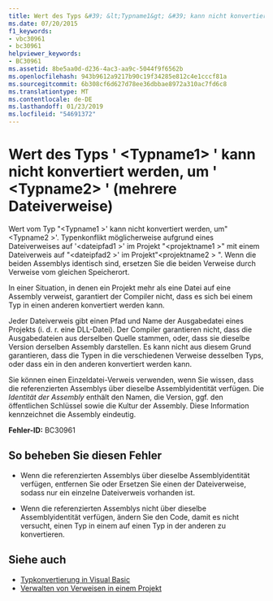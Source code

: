 ```yaml
---
title: Wert des Typs &#39; &lt;Typname1&gt; &#39; kann nicht konvertiert werden, um &#39; &lt;Typname2&gt; &#39; (mehrere Dateiverweise)
ms.date: 07/20/2015
f1_keywords:
- vbc30961
- bc30961
helpviewer_keywords:
- BC30961
ms.assetid: 8be5aa0d-d236-4ac3-aa9c-5044f9f6562b
ms.openlocfilehash: 943b9612a9217b90c19f34285e812c4e1cccf81a
ms.sourcegitcommit: 6b308cf6d627d78ee36dbbae8972a310ac7fd6c8
ms.translationtype: MT
ms.contentlocale: de-DE
ms.lasthandoff: 01/23/2019
ms.locfileid: "54691372"
---
```

# <a name="value-of-type-39lttypename1gt39-cannot-be-converted-to-39lttypename2gt39-multiple-file-references"></a>Wert des Typs &#39; &lt;Typname1&gt; &#39; kann nicht konvertiert werden, um &#39; &lt;Typname2&gt; &#39; (mehrere Dateiverweise)
Wert vom Typ "\<Typname1 >' kann nicht konvertiert werden, um"\<Typname2 >'. Typenkonflikt möglicherweise aufgrund eines Dateiverweises auf '\<dateipfad1 >' im Projekt "\<projektname1 >" mit einem Dateiverweis auf "\<dateipfad2 >' im Projekt"\<projektname2 > ". Wenn die beiden Assemblys identisch sind, ersetzen Sie die beiden Verweise durch Verweise vom gleichen Speicherort.  
  
 In einer Situation, in denen ein Projekt mehr als eine Datei auf eine Assembly verweist, garantiert der Compiler nicht, dass es sich bei einem Typ in einen anderen konvertiert werden kann.  
  
 Jeder Dateiverweis gibt einen Pfad und Name der Ausgabedatei eines Projekts (i. d. r. eine DLL-Datei). Der Compiler garantieren nicht, dass die Ausgabedateien aus derselben Quelle stammen, oder, dass sie dieselbe Version derselben Assembly darstellen. Es kann nicht aus diesem Grund garantieren, dass die Typen in die verschiedenen Verweise desselben Typs, oder dass ein in den anderen konvertiert werden kann.  
  
 Sie können einen Einzeldatei-Verweis verwenden, wenn Sie wissen, dass die referenzierten Assemblys über dieselbe Assemblyidentität verfügen. Die *Identität der Assembly* enthält den Namen, die Version, ggf. den öffentlichen Schlüssel sowie die Kultur der Assembly. Diese Information kennzeichnet die Assembly eindeutig.  
  
 **Fehler-ID:** BC30961  
  
## <a name="to-correct-this-error"></a>So beheben Sie diesen Fehler  
  
-   Wenn die referenzierten Assemblys über dieselbe Assemblyidentität verfügen, entfernen Sie oder Ersetzen Sie einen der Dateiverweise, sodass nur ein einzelne Dateiverweis vorhanden ist.  
  
-   Wenn die referenzierten Assemblys nicht über dieselbe Assemblyidentität verfügen, ändern Sie den Code, damit es nicht versucht, einen Typ in einem auf einen Typ in der anderen zu konvertieren.  
  
## <a name="see-also"></a>Siehe auch
- [Typkonvertierung in Visual Basic](../../../visual-basic/programming-guide/language-features/data-types/type-conversions.md)
- [Verwalten von Verweisen in einem Projekt](/visualstudio/ide/managing-references-in-a-project)


